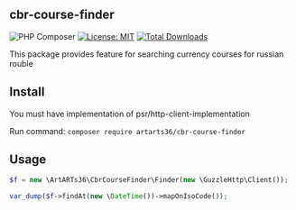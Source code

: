 ## cbr-course-finder

![PHP Composer](https://github.com/ArtARTs36/cbr-course-finder/workflows/Testing/badge.svg?branch=master)
[![License: MIT](https://img.shields.io/badge/License-MIT-yellow.svg)](https://opensource.org/licenses/MIT)
<a href="https://poser.pugx.org/artarts36/cbr-course-finder/d/total.svg">
<img src="https://poser.pugx.org/artarts36/cbr-course-finder/d/total.svg" alt="Total Downloads">
</a>


This package provides feature for searching currency courses for russian rouble

## Install

You must have implementation of psr/http-client-implementation

Run command: `composer require artarts36/cbr-course-finder`

## Usage

```php
$f = new \ArtARTs36\CbrCourseFinder\Finder(new \GuzzleHttp\Client());

var_dump($f->findAt(new \DateTime())->mapOnIsoCode());
```
